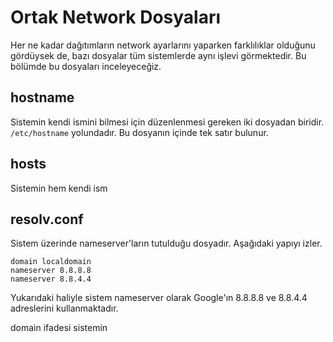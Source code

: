 # Ortak Network Dosyaları

Her ne kadar dağıtımların network ayarlarını yaparken farklılıklar olduğunu gördüysek de, bazı dosyalar tüm sistemlerde aynı işlevi görmektedir. Bu bölümde bu dosyaları inceleyeceğiz.

## hostname

Sistemin kendi ismini bilmesi için düzenlenmesi gereken iki dosyadan biridir. ```/etc/hostname``` yolundadır. Bu dosyanın içinde tek satır bulunur.

## hosts

Sistemin hem kendi ism


## resolv.conf

Sistem üzerinde nameserver'ların tutulduğu dosyadır. Aşağıdaki yapıyı izler.

```
domain localdomain
nameserver 8.8.8.8
nameserver 8.8.4.4
```

Yukarıdaki haliyle sistem nameserver olarak Google'ın 8.8.8.8 ve 8.8.4.4 adreslerini kullanmaktadır.

domain ifadesi sistemin 
